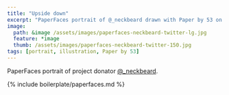 ```yaml
---
title: "Upside down"
excerpt: "PaperFaces portrait of @_neckbeard drawn with Paper by 53 on an iPad."
image: 
  path: &image /assets/images/paperfaces-neckbeard-twitter-lg.jpg 
  feature: *image
  thumb: /assets/images/paperfaces-neckbeard-twitter-150.jpg
tags: [portrait, illustration, Paper by 53]
---
```


PaperFaces portrait of project donator [@_neckbeard](http://twitter.com/_neckbeard).

{% include boilerplate/paperfaces.md %}